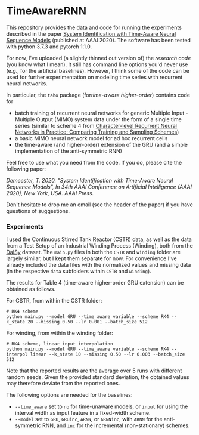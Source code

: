 # TimeAwareRNN

This repository provides the data and code for running the experiments described in 
the paper [System Identification with Time-Aware Neural Sequence Models](https://arxiv.org/pdf/1911.09431.pdf) (published at AAAI 2020).
The software has been tested with python 3.7.3 and pytorch 1.1.0.

For now, I've uploaded (a slightly thinned out version of) the *research code* (you know what I mean).
It still has command line options you'd never use (e.g., for the artificial baselines).
However, I think some of the code can be used for further experimentation on modeling time series with recurrent neural networks.

In particular, the `taho` package (for*time-aware higher-order*) contains code for 
- batch training of recurrent neural networks for generic 
Multiple Input - Multiple Output (MIMO) system data under the form of a single time series 
(similar to scheme 4 from [Character-level Recurrent Neural Networks in Practice: Comparing Training and
Sampling Schemes](https://arxiv.org/pdf/1801.00632.pdf))
- a basic MIMO neural network model for ad hoc recurrent cells 
- the time-aware (and higher-order) extension of the GRU (and a simple implementation of the anti-symmetric RNN)

Feel free to use what you need from the code. If you do, please cite the following paper:

*Demeester, T. 2020. "System Identification with Time-Aware Neural Sequence Models", 
In 34th AAAI Conference on Artificial Intelligence (AAAI 2020), New York, USA. AAAI Press.* 

Don't hesitate to drop me an email (see the header of the paper) if you have questions of suggestions. 



### Experiments

I used the Continuous Stirred Tank Reactor (CSTR) data, 
as well as the data from a Test Setup of an Industrial Winding Process (Winding), both from the [DaISy](https://homes.esat.kuleuven.be/~smc/daisy/daisydata.html) dataset.
The `main.py` files in both the `CSTR` and `winding` folder are largely similar, but I kept them separate for now.
For convenience I've already included the data files with the normalized values and missing data 
(in the respective `data` subfolders within `CSTR` and `winding`).  

The results for Table 4 (time-aware higher-order GRU extension) can be obtained as follows.

For CSTR, from within the CSTR folder:
```console
# RK4 scheme
python main.py --model GRU --time_aware variable --scheme RK4 --k_state 20 --missing 0.50 --lr 0.001 --batch_size 512
```

For winding, from within the winding folder:
```console
# RK4 scheme, linear input interpolation
python main.py --model GRU --time_aware variable --scheme RK4 --interpol linear --k_state 10 --missing 0.50 --lr 0.003 --batch_size 512
```

Note that the reported results are the average over 5 runs with different random seeds.
Given the provided standard deviation, the obtained values may therefore deviate from the reported ones.

The following options are needed for the baselines:
-  `--time_aware` set to `no` for time-unaware models, or `input` for using the interval width as input feature in a fixed-width scheme.
-  `--model` set to `GRU`, `GRUinc`, `ARNN`, or `ARNNinc`, with `ARNN` for the anti-symmetric RNN, and `inc` for the incremental (non-stationary) schemes.


